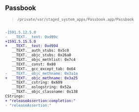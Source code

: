 ## Passbook

> `/private/var/staged_system_apps/Passbook.app/Passbook`

```diff

-1591.5.12.5.0
-  __TEXT.__text: 0xd99c
+1591.5.15.5.0
+  __TEXT.__text: 0xd994
   __TEXT.__auth_stubs: 0x5c0
   __TEXT.__objc_stubs: 0x26a0
   __TEXT.__objc_methlist: 0x7c4
   __TEXT.__const: 0x80
   __TEXT.__gcc_except_tab: 0x64
-  __TEXT.__objc_methname: 0x3a1a
+  __TEXT.__objc_methname: 0x3a25
   __TEXT.__cstring: 0x609
   __TEXT.__oslogstring: 0x52a
   __TEXT.__objc_classname: 0x138
CStrings:
+ "releaseAssertion:completion:"
- "releaseAssertion:"

```
